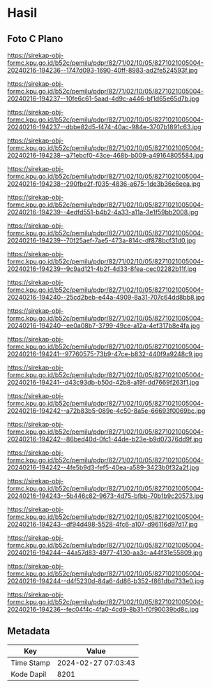 # Hasil

## Foto C Plano

https://sirekap-obj-formc.kpu.go.id/b52c/pemilu/pdpr/82/71/02/10/05/8271021005004-20240216-194236--1747d093-1690-40ff-8983-ad2fe524593f.jpg

https://sirekap-obj-formc.kpu.go.id/b52c/pemilu/pdpr/82/71/02/10/05/8271021005004-20240216-194237--10fe6c61-5aad-4d9c-a446-bf1d65e65d7b.jpg

https://sirekap-obj-formc.kpu.go.id/b52c/pemilu/pdpr/82/71/02/10/05/8271021005004-20240216-194237--dbbe82d5-f474-40ac-984e-3707b1891c63.jpg

https://sirekap-obj-formc.kpu.go.id/b52c/pemilu/pdpr/82/71/02/10/05/8271021005004-20240216-194238--a71ebcf0-43ce-468b-b009-a49164805584.jpg

https://sirekap-obj-formc.kpu.go.id/b52c/pemilu/pdpr/82/71/02/10/05/8271021005004-20240216-194238--290fbe2f-f035-4836-a675-1de3b36e6eea.jpg

https://sirekap-obj-formc.kpu.go.id/b52c/pemilu/pdpr/82/71/02/10/05/8271021005004-20240216-194239--4edfd551-b4b2-4a33-a11a-3e1f59bb2008.jpg

https://sirekap-obj-formc.kpu.go.id/b52c/pemilu/pdpr/82/71/02/10/05/8271021005004-20240216-194239--70f25aef-7ae5-473a-814c-df878bcf31d0.jpg

https://sirekap-obj-formc.kpu.go.id/b52c/pemilu/pdpr/82/71/02/10/05/8271021005004-20240216-194239--9c9ad121-4b2f-4d33-8fea-cec02282b11f.jpg

https://sirekap-obj-formc.kpu.go.id/b52c/pemilu/pdpr/82/71/02/10/05/8271021005004-20240216-194240--25cd2beb-e44a-4909-8a31-707c64dd8bb8.jpg

https://sirekap-obj-formc.kpu.go.id/b52c/pemilu/pdpr/82/71/02/10/05/8271021005004-20240216-194240--ee0a08b7-3799-49ce-a12a-4ef317b8e4fa.jpg

https://sirekap-obj-formc.kpu.go.id/b52c/pemilu/pdpr/82/71/02/10/05/8271021005004-20240216-194241--97760575-73b9-47ce-b832-440f9a9248c9.jpg

https://sirekap-obj-formc.kpu.go.id/b52c/pemilu/pdpr/82/71/02/10/05/8271021005004-20240216-194241--d43c93db-b50d-42b8-a19f-dd7669f263f1.jpg

https://sirekap-obj-formc.kpu.go.id/b52c/pemilu/pdpr/82/71/02/10/05/8271021005004-20240216-194242--a72b83b5-089e-4c50-8a5e-66693f0069bc.jpg

https://sirekap-obj-formc.kpu.go.id/b52c/pemilu/pdpr/82/71/02/10/05/8271021005004-20240216-194242--86bed40d-0fc1-44de-b23e-b9d07376dd9f.jpg

https://sirekap-obj-formc.kpu.go.id/b52c/pemilu/pdpr/82/71/02/10/05/8271021005004-20240216-194242--4fe5b9d3-fef5-40ea-a589-3423b0f32a2f.jpg

https://sirekap-obj-formc.kpu.go.id/b52c/pemilu/pdpr/82/71/02/10/05/8271021005004-20240216-194243--5b446c82-9673-4d75-bfbb-70b1b9c20573.jpg

https://sirekap-obj-formc.kpu.go.id/b52c/pemilu/pdpr/82/71/02/10/05/8271021005004-20240216-194243--df94d498-5528-4fc6-a107-d96116d97d17.jpg

https://sirekap-obj-formc.kpu.go.id/b52c/pemilu/pdpr/82/71/02/10/05/8271021005004-20240216-194244--44a57d83-4977-4130-aa3c-a44f31e55809.jpg

https://sirekap-obj-formc.kpu.go.id/b52c/pemilu/pdpr/82/71/02/10/05/8271021005004-20240216-194244--d4f5230d-84a6-4d86-b352-f861dbd733e0.jpg

https://sirekap-obj-formc.kpu.go.id/b52c/pemilu/pdpr/82/71/02/10/05/8271021005004-20240216-194236--fec04f4c-4fa0-4cd9-8b31-f0f90039bd8c.jpg


## Metadata

| Key        | Value               |
| ---------- | ------------------- |
| Time Stamp | 2024-02-27 07:03:43 |
| Kode Dapil | 8201                |



